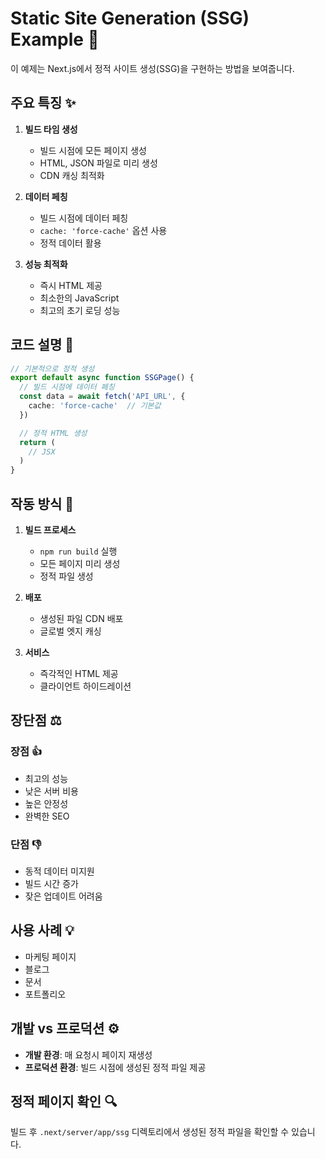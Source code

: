# Static Site Generation (SSG) Example 📄

이 예제는 Next.js에서 정적 사이트 생성(SSG)을 구현하는 방법을 보여줍니다.

## 주요 특징 ✨

1. **빌드 타임 생성**

   - 빌드 시점에 모든 페이지 생성
   - HTML, JSON 파일로 미리 생성
   - CDN 캐싱 최적화

2. **데이터 페칭**

   - 빌드 시점에 데이터 페칭
   - `cache: 'force-cache'` 옵션 사용
   - 정적 데이터 활용

3. **성능 최적화**
   - 즉시 HTML 제공
   - 최소한의 JavaScript
   - 최고의 초기 로딩 성능

## 코드 설명 📝

```typescript
// 기본적으로 정적 생성
export default async function SSGPage() {
  // 빌드 시점에 데이터 페칭
  const data = await fetch('API_URL', {
    cache: 'force-cache'  // 기본값
  })

  // 정적 HTML 생성
  return (
    // JSX
  )
}
```

## 작동 방식 🔄

1. **빌드 프로세스**

   - `npm run build` 실행
   - 모든 페이지 미리 생성
   - 정적 파일 생성

2. **배포**

   - 생성된 파일 CDN 배포
   - 글로벌 엣지 캐싱

3. **서비스**
   - 즉각적인 HTML 제공
   - 클라이언트 하이드레이션

## 장단점 ⚖️

### 장점 👍

- 최고의 성능
- 낮은 서버 비용
- 높은 안정성
- 완벽한 SEO

### 단점 👎

- 동적 데이터 미지원
- 빌드 시간 증가
- 잦은 업데이트 어려움

## 사용 사례 💡

- 마케팅 페이지
- 블로그
- 문서
- 포트폴리오

## 개발 vs 프로덕션 ⚙️

- **개발 환경**: 매 요청시 페이지 재생성
- **프로덕션 환경**: 빌드 시점에 생성된 정적 파일 제공

## 정적 페이지 확인 🔍

빌드 후 `.next/server/app/ssg` 디렉토리에서 생성된 정적 파일을 확인할 수 있습니다.
